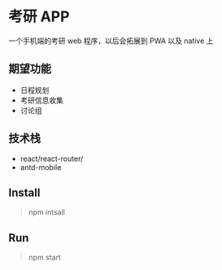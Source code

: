 # 考研 APP

一个手机端的考研 web 程序，以后会拓展到 PWA 以及 native 上

## 期望功能

- 日程规划
- 考研信息收集
- 讨论组

## 技术栈

- react/react-router/
- antd-mobile

## Install

> npm intsall

## Run

> npm start
